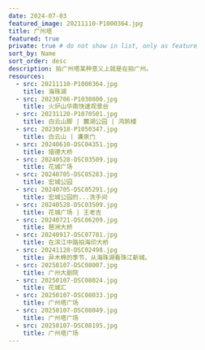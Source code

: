 ```yaml
---
date: 2024-07-03
featured_image: 20211110-P1000364.jpg
title: 广州塔
featured: true
private: true # do not show in list, only as feature
sort_by: Name
sort_order: desc
description: 拍广州塔某种意义上就是在拍广州。
resources:
  - src: 20211110-P1000364.jpg
    title: 海珠湖
  - src: 20230706-P1030800.jpg
    title: 火炉山华南快速观景台
  - src: 20231120-P1070501.jpg
    title: 白云山脚 | 麓湖公园 | 鸿鹄楼
  - src: 20230918-P1050347.jpg
    title: 白云山 | 濂泉门
  - src: 20240610-DSC04351.jpg
    title: 猎德大桥
  - src: 20240528-DSC03509.jpg
    title: 花城广场
  - src: 20240705-DSC05283.jpg
    title: 宏城公园
  - src: 20240705-DSC05291.jpg
    title: 宏城公园的...洗手间
  - src: 20240528-DSC03509.jpg
    title: 花城广场 | 王老吉
  - src: 20240721-DSC06209.jpg
    title: 琶洲大桥
  - src: 20240917-DSC07781.jpg
    title: 在滨江中路拍海印大桥
  - src: 20241128-DSC02498.jpg
    title: 异木棉的季节，从海珠湖看珠江新城。
  - src: 20250107-DSC08007.jpg
    title: 广州大剧院
  - src: 20250107-DSC08024.jpg
    title: 花城汇
  - src: 20250107-DSC08033.jpg
    title: 广州塔广场
  - src: 20250107-DSC08049.jpg
    title: 广州塔广场
  - src: 20250107-DSC08195.jpg
    title: 广州塔广场
---
```

